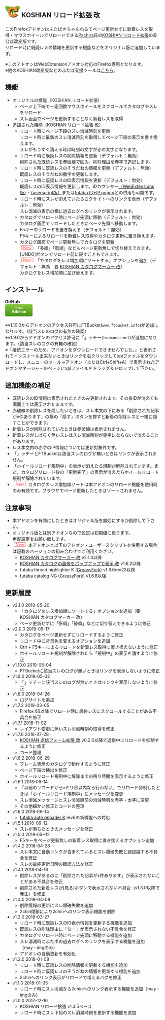 ## <sub><img src="koshian_reload_futaba/icons/icon-48.png"></sub> KOSHIAN リロード拡張 改
このFirefoxアドオンはふたば☆ちゃんねるでページ更新せずに新着レスを取得・マウスホイールでリロードできる[Pachira](https://addons.mozilla.org/ja/firefox/user/anonymous-a0bba9187b568f98732d22d51c5955a6/)氏の[KOSHIAN リロード拡張](https://addons.mozilla.org/ja/firefox/addon/koshian-reload-futaba/)の非公式改変版です。  
リロード時に既読レスの情報を更新する機能などをオリジナル版に追加しています。  

※このアドオンはWebExtensionアドオン対応のFirefox専用となります。  
※他のKOSHIAN改変版などのふたば支援ツールは[こちら](https://github.com/akoya-tomo/futaba_auto_reloader_K/wiki/)。  

## 機能
* オリジナルの機能（KOSHIAN リロード拡張）
  - ページ上下端で一定回数マウスホイールをスクロールでカタログやスレをリロード
  - スレ画面でページを更新することなく新着レスを取得
* 追加された機能（KOSHIAN リロード拡張 改）
  - リロード時にページ下段のスレ消滅時刻を更新  
    リロード時に最新のスレ消滅時刻を取得してページ下段の表示を書き換えます。  
    スレがもうすぐ消える時は時刻の文字が赤の太字になります。  
  - リロード時に既読レスの削除情報を更新（デフォルト：無効）  
    削除された既読レスを赤破線で囲み、削除理由を赤字で追記します。  
  - リロード時に既読レスのそうだねの情報を更新（デフォルト：無効）  
    既読レスのそうだねの数字を更新します。  
  - リロード時に既読レスのID表示情報を更新（デフォルト：無効）  
    既読レスのID表示情報を更新します。IDカウンター[（WebExtensions版）](http://toshiakisp.github.io/akahuku-firefox-sp/#others)・[（userscript版）](https://github.com/toshiakisp/idcounter-userscript/)または[futaba ID+IP popup](https://greasyfork.org/ja/scripts/8189-futaba-id-ip-popup/)との併用も可能です。  
  - リロード時にスレが消えていたらログサイトへのリンクを表示（デフォルト：無効）  
    スレ消滅の表示の横に過去ログへのリンクが表示されます。  
  - カタログでリロード時にページ先頭に移動（デフォルト：無効）  
    カタログ画面でリロードしたときにページ先頭へ移動します。  
  - F5キーのリロードを置き換える（デフォルト：無効）  
    F5キーによるリロードを新着レス取得やカタログ更新に置き換えます。  
  - カタログ画面でページ更新無しでカタログを更新  
    ![\(New\)](images/new.png "New") 「多順」「勢順」などもページ更新無しで切り替えできます。  
    \[UNDO\]ボタンでリロード前に戻すこともできます。  
  - ![\(New\)](images/new.png "New") 「カタログをレス増加順にソートする」オプションを追加（デフォルト：無効　要 [KOSHIAN カタログマーカー 改](https://github.com/akoya-tomo/koshian_catalog_marker_kai/)）  
    カタログをレス増加順に並び替えます。  

## インストール
**GitHub**  
[![インストールボタン](images/install_button.png "クリックでアドオンをインストール")](https://github.com/akoya-tomo/koshian_reload_futaba_kai/releases/download/v2.1.0/koshian_reload_futaba_kai-2.1.0-fx.xpi)

※v1.10.0からアドオンのアクセス許可にFTBucket(`www.ftbucket.info`)が追加になります。（該当スレのログの有無の確認）  
※v1.9.0からアドオンのアクセス許可に「」ッチー(`tsumanne.net`)が追加になります。（該当スレのログの有無の確認）  
※「接続エラーのため、アドオンをダウンロードできませんでした。」と表示されてインストール出来ないときはリンクを右クリックしてxpiファイルをダウンロードし、メニューのツール→アドオン（またはCtrl+Shift+A）で表示されたアドオンマネージャーのページにxpiファイルをドラッグ＆ドロップして下さい。  

## 追加機能の補足
* 既読レスのID情報は表示されたときのみ更新されます。その後IDが消えても画面上では表示されたままです。  
* 赤破線の削除レスを隠したいときは、スレ本文の下にある「削除された記事がx件あります」の横の「隠す」ボタンを押すと新着の削除レスと一緒に隠すことができます。  
* 新着レスが削除されていたときは赤破線は表示されません。  
* 新着レスがしばらく無いスレはスレ消滅時刻が赤字にならないで消えることがあります。  
* レス本文内の赤字のIP情報については更新対象外です。  
* 「」ッチーとFTBucketは該当スレのログが無いときはリンクが表示されません。  
* 「ホイールリロード規制中」の表示が消えたら規制が解除されています。また、カタログリロード後の「更新完了」の表示が消えたらホイールリロード規制が解除されています。  
* ![\(New\)](images/new.png "New") カタログのレス増加順ソートは本アドオンのリロード機能を使用時のみ有効です。ブラウザでページ更新したときはソートされません。  
  

## 注意事項
* 本アドオンを有効にしたときはオリジナル版を無効にするか削除して下さい。  
* オリジナル版とは別アドオンなので設定は初期値に戻ります。  
  再度設定をお願い致します。  
* ![\(New\)](images/new.png "New") 本アドオンと以下のアドオン・ユーザースクリプトを併用する場合は記載のバージョンの組み合わせでご利用ください。  
  - [KOSHIAN カタログマーカー 改](https://github.com/akoya-tomo/koshian_catalog_marker_kai/) v2.1.0以降
  - [KOSHIAN カタログの画像をポップアップで表示 改](https://github.com/akoya-tomo/koshian_image_popuper_kai/) v1.6.2以降
  - futaba thread highlighter K \([GreasyFork](https://greasyfork.org/ja/scripts/36639-futaba-thread-highlighter-k)\) v1.6.6rev23以降
  - futaba catalog NG \([GreasyFork](https://greasyfork.org/ja/scripts/37565-futaba-catalog-ng)\) v1.6.6以降

## 更新履歴
* v2.1.0 2019-05-20
  - 「カタログをレス増加順にソートする」オプションを追加（要 KOSHIAN カタログマーカー 改）
  - ページ更新せずに「多順」「勢順」などに切り替えできるように修正
* v2.0.0 2019-05-17
  - カタログをページ更新せずにリロードするように修正
  - リロード中に背景色を変えるオプションを追加
  - Ctrl + F5キーによるリロードを新着レス取得に置き換えないように修正
  - ホイールリロード規制が解除されたら「規制中」の表示を消すように修正
* v1.10.0 2019-05-04
  - FTBucketに該当スレのログが無いときはリンクを表示しないように修正
* v1.9.0 2019-05-02
  - 「」ッチーに該当スレのログが無いときはリンクを表示しないように修正
* v1.8.0 2019-04-26
  - ログサイトを追加
* v1.7.2 2019-03-05
  - Firefox 66以降でリロード時に最終レスにスクロールすることがある不具合を修正
* v1.7.1 2018-11-02
  - レイアウト変更に伴いスレ消滅時刻の取得を修正
* v1.7.0 2018-07-28
  - [KOSHIAN 返信フォーム拡張 改](https://github.com/akoya-tomo/koshian_form_futaba_kai/) v0.2.0以降で返信中にリロードを抑制するように修正
  - コード整理
* v1.6.2 2018-06-29
  - フレーム表示のカタログで動作するように修正
  - ページ下端の検出を修正
  - ホイールリロード規制中に解除までの残り時間を表示するように修正
* v1.6.1 2018-06-14
  - 「以前のリロードからxミリ秒以内なら行わない」でリロード抑制したときは「ホイールリロード規制中」にメッセージを変更
  - スレ消滅メッセージとスレ消滅直前の消滅時刻を赤字・太字に変更
  - その他細かい修正とコードの整理
* v1.6.0 2018-06-14
  - [futaba auto reloader K](https://greasyfork.org/ja/scripts/36235-futaba-auto-reloader-k) rev6の新機能への対応
* v1.5.1 2018-06-12
  - スレが落ちたときのメッセージを修正
* v1.5.0 2018-05-02
  - F5キーをページ更新無しの新着レス取得に置き換えるオプション追加
* v1.4.2 2018-04-28
  - スレ本文に自動リンクが含まれているとスレ爆破失敗と誤認識する不具合を修正
  - スレの最終更新日時の確認方法を修正
* v1.4.1 2018-04-16
  - 削除レスがあるのに「削除された記事がx件あります」が表示されないことがある不具合を修正
  - 削除された新着レスが[見る]ボタンで表示されない不具合（v1.3.0以降で発生）を修正
* v1.4.0 2018-04-08
  - 削除情報の更新にスレ爆破失敗を追加
  - 2chin閉鎖により2chinへのリンク表示機能を削除
* v1.3.0 2018-03-27
  - リロード時に既読レスのID表示情報を更新する機能を追加
  - 既読レスの削除理由に「なー」が表示されない不具合を修正
  - カタログでリロード時にページ先頭に移動する機能を追加
  - スレ消滅時にふたポの過去ログへのリンクを表示する機能を追加（may・imgのみ）
  - アドオンの自動更新を有効化
* v1.2.0 2018-01-08
  - リロード時に既読レスの削除情報を更新する機能を追加
  - リロード時に既読レスのそうだねの情報を更新する機能を追加
  - 2chinへのリンク表示がリロードで増えるバグを修正
* v1.1.0 2018-01-05
  - リロード時にスレ消滅なら2chinへのリンク表示する機能を追加（may・imgのみ）
* v1.0.0 2017-12-16
  - KOSHIAN リロード拡張 v1.3.5ベース
  - リロード時にスレ下段のスレ消滅時刻を更新する機能を追加
